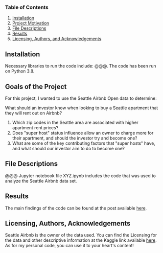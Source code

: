 ### Table of Contents

1. [Installation](#installation)
2. [Project Motivation](#motivation)
3. [File Descriptions](#files)
4. [Results](#results)
5. [Licensing, Authors, and Acknowledgements](#licensing)

## Installation <a name="installation"></a>

Necessary libraries to run the code include: @@@.  The code has been run on Python 3.8.

## Goals of the Project<a name="motivation"></a>

For this project, I wanted to use the Seattle Airbnb Open data to determine:

What should an investor know when looking to buy a Seattle apartment that they will rent out on Airbnb?
1. Which zip codes in the Seattle area are associated with higher apartment rent prices?
2. Does "super host" status influence allow an owner to charge more for their apartment, and should the investor try and become one?
3. What are some of the key contributing factors that "super hosts" have, and what should our investor aim to do to become one?



## File Descriptions <a name="files"></a>

@@@ Jupyter notebook file XYZ.ipynb includes the code that was used to analyze the Seattle Airbnb data set.

## Results<a name="results"></a>

The main findings of the code can be found at the post available [here](https://medium.com/@josh_2774/how-do-you-become-a-developer-5ef1c1c68711).

## Licensing, Authors, Acknowledgements<a name="licensing"></a>

Seattle Airbnb is the owner of the data used.  You can find the Licensing for the data and other descriptive information at the Kaggle link available [here](https://www.kaggle.com/datasets/airbnb/seattle?resource=download).
As for my personal code, you can use it to your heart's content!
